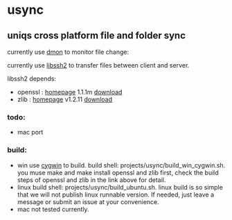 # usync
## uniqs cross platform file and folder sync

currently use [dmon](https://github.com/septag/dmon) to monitor file change:

currently use [libssh2](https://github.com/libssh2/libssh2) to transfer files between client and server.

libssh2 depends:
* openssl : [homepage](https://github.com/openssl/openssl) 1.1.1m [download](https://github.com/openssl/openssl/releases/tag/OpenSSL_1_1_1m)
* zlib : [homepage](https://github.com/madler/zlib) v1.2.11 [download](https://github.com/madler/zlib/releases/tag/v1.2.11)

### todo:
* mac port

### build:
* win use [cygwin](https://www.cygwin.com/) to build. build shell: projects/usync/build_win_cygwin.sh. you muse make and make install openssl and zlib first, check the build steps of openssl and zlib in the link above for detail.
* linux build shell: projects/usync/build_ubuntu.sh. linux build is so simple that we will not publish linux runnable version. If needed, just leave a message or submit an issue at your convenience.
* mac not tested currently.

